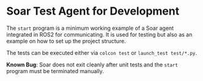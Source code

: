 # Soar Test Agent for Development

The `start` program is a minimum working example of a Soar agent
integrated in ROS2 for communicating. It is used for testing but also as an
example on how to set up the project structure.

The tests can be executed either via `colcon test` or
`launch_test test/*.py`.

**Known Bug**: Soar does not exit cleanly after unit tests and the `start`
program must be terminated manually.
